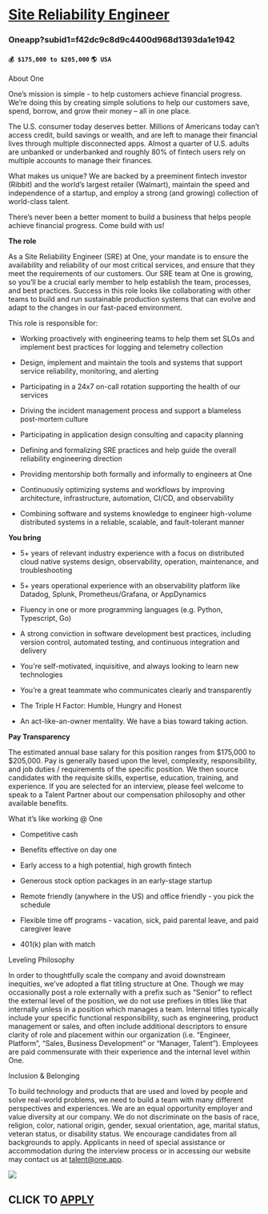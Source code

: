 # [Site Reliability Engineer](https://www.remotewlb.com/apply/site-reliability-engineer-89385)  
### Oneapp?subid1=f42dc9c8d9c4400d968d1393da1e1942  
#### `💰 $175,000 to $205,000` `🌎 USA`  

About One

One’s mission is simple - to help customers achieve financial progress. We’re doing this by creating simple solutions to help our customers save, spend, borrow, and grow their money – all in one place.

The U.S. consumer today deserves better. Millions of Americans today can’t access credit, build savings or wealth, and are left to manage their financial lives through multiple disconnected apps. Almost a quarter of U.S. adults are unbanked or underbanked and roughly 80% of fintech users rely on multiple accounts to manage their finances.

What makes us unique? We are backed by a preeminent fintech investor (Ribbit) and the world’s largest retailer (Walmart), maintain the speed and independence of a startup, and employ a strong (and growing) collection of world-class talent.

There’s never been a better moment to build a business that helps people achieve financial progress. Come build with us!

 **The role**

As a Site Reliability Engineer (SRE) at One, your mandate is to ensure the availability and reliability of our most critical services, and ensure that they meet the requirements of our customers. Our SRE team at One is growing, so you’ll be a crucial early member to help establish the team, processes, and best practices. Success in this role looks like collaborating with other teams to build and run sustainable production systems that can evolve and adapt to the changes in our fast-paced environment.

This role is responsible for:

  * Working proactively with engineering teams to help them set SLOs and implement best practices for logging and telemetry collection

  * Design, implement and maintain the tools and systems that support service reliability, monitoring, and alerting

  * Participating in a 24x7 on-call rotation supporting the health of our services

  * Driving the incident management process and support a blameless post-mortem culture

  * Participating in application design consulting and capacity planning

  * Defining and formalizing SRE practices and help guide the overall reliability engineering direction

  * Providing mentorship both formally and informally to engineers at One

  * Continuously optimizing systems and workflows by improving architecture, infrastructure, automation, CI/CD, and observability

  * Combining software and systems knowledge to engineer high-volume distributed systems in a reliable, scalable, and fault-tolerant manner

 **You bring**

  * 5+ years of relevant industry experience with a focus on distributed cloud native systems design, observability, operation, maintenance, and troubleshooting

  * 5+ years operational experience with an observability platform like Datadog, Splunk, Prometheus/Grafana, or AppDynamics

  * Fluency in one or more programming languages (e.g. Python, Typescript, Go)

  * A strong conviction in software development best practices, including version control, automated testing, and continuous integration and delivery

  * You're self-motivated, inquisitive, and always looking to learn new technologies

  * You’re a great teammate who communicates clearly and transparently

  * The Triple H Factor: Humble, Hungry and Honest

  * An act-like-an-owner mentality. We have a bias toward taking action.

 **Pay Transparency**

The estimated annual base salary for this position ranges from $175,000 to $205,000. Pay is generally based upon the level, complexity, responsibility, and job duties / requirements of the specific position. We then source candidates with the requisite skills, expertise, education, training, and experience. If you are selected for an interview, please feel welcome to speak to a Talent Partner about our compensation philosophy and other available benefits.

What it’s like working @ One

  * Competitive cash

  * Benefits effective on day one

  * Early access to a high potential, high growth fintech

  * Generous stock option packages in an early-stage startup

  * Remote friendly (anywhere in the US) and office friendly - you pick the schedule

  * Flexible time off programs - vacation, sick, paid parental leave, and paid caregiver leave

  * 401(k) plan with match

Leveling Philosophy

In order to thoughtfully scale the company and avoid downstream inequities, we’ve adopted a flat titling structure at One. Though we may occasionally post a role externally with a prefix such as “Senior” to reflect the external level of the position, we do not use prefixes in titles like that internally unless in a position which manages a team. Internal titles typically include your specific functional responsibility, such as engineering, product management or sales, and often include additional descriptors to ensure clarity of role and placement within our organization (i.e. “Engineer, Platform”, “Sales, Business Development” or “Manager, Talent”). Employees are paid commensurate with their experience and the internal level within One.

Inclusion & Belonging

To build technology and products that are used and loved by people and solve real-world problems, we need to build a team with many different perspectives and experiences. We are an equal opportunity employer and value diversity at our company. We do not discriminate on the basis of race, religion, color, national origin, gender, sexual orientation, age, marital status, veteran status, or disability status. We encourage candidates from all backgrounds to apply. Applicants in need of special assistance or accommodation during the interview process or in accessing our website may contact us at talent@one.app.

![](https://remotive.com/job/track/1904110/blank.gif?source=public_api)  
## CLICK TO [APPLY](https://www.remotewlb.com/apply/site-reliability-engineer-89385)

